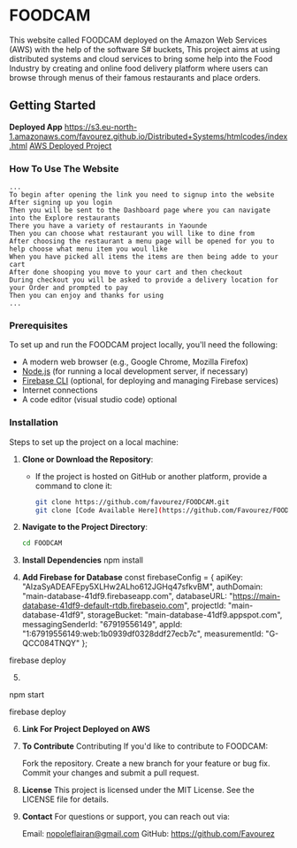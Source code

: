 # FOODCAM

This website called FOODCAM deployed on the Amazon Web Services (AWS) with the help of the software S# buckets, This project 
aims at using distributed systems and cloud services to bring some help into the Food Industry by creating and online
food delivery platform where users can browse through menus of their famous restaurants and place orders.

## Getting Started

**Deployed App**
    https://s3.eu-north-1.amazonaws.com/favourez.github.io/Distributed+Systems/htmlcodes/index.html
    [AWS Deployed Project](https://s3.eu-north-1.amazonaws.com/favourez.github.io/Distributed+Systems/htmlcodes/index.html)

### How To Use The Website
    ...
    To begin after opening the link you need to signup into the website
    After signing up you login
    Then you will be sent to the Dashboard page where you can navigate into the Explore restaurants
    There you have a variety of restaurants in Yaounde
    Then you can choose what restaurant you will like to dine from
    After choosing the restaurant a menu page will be opened for you to help choose what menu item you woul like
    When you have picked all items the items are then being adde to your cart
    After done shooping you move to your cart and then checkout
    During checkout you will be asked to provide a delivery location for your Order and prompted to pay
    Then you can enjoy and thanks for using
    ...

### Prerequisites

To set up and run the FOODCAM project locally, you'll need the following:
- A modern web browser (e.g., Google Chrome, Mozilla Firefox)
- [Node.js](https://nodejs.org/) (for running a local development server, if necessary)
- [Firebase CLI](https://firebase.google.com/docs/cli) (optional, for deploying and managing Firebase services)
- Internet connections
- A code editor (visual studio code) optional

### Installation

Steps to set up the project on a local machine:

1. **Clone or Download the Repository**:
   - If the project is hosted on GitHub or another platform, provide a command to clone it:
     ```bash
     git clone https://github.com/favourez/FOODCAM.git
     git clone [Code Available Here](https://github.com/Favourez/FOODCAM)
     ```

2. **Navigate to the Project Directory**:
   ```bash
   cd FOODCAM

3. **Install Dependencies**
   npm install


4. **Add Firebase for Database**
    const firebaseConfig = {
  apiKey: "AIzaSyADEAFEpy5XLHw2ALho612JGHq47sfkvBM",
  authDomain: "main-database-41df9.firebaseapp.com",
  databaseURL: "https://main-database-41df9-default-rtdb.firebaseio.com",
  projectId: "main-database-41df9",
  storageBucket: "main-database-41df9.appspot.com",
  messagingSenderId: "67919556149",
  appId: "1:67919556149:web:1b0939df0328ddf27ecb7c",
  measurementId: "G-QCC084TNQY"
};

  firebase deploy

5. 
  npm start

  firebase deploy

6. **Link For Project Deployed on AWS**

7. **To Contribute**
   Contributing
    If you'd like to contribute to FOODCAM:

    Fork the repository.
    Create a new branch for your feature or bug fix.
    Commit your changes and submit a pull request.

8. **License**
This project is licensed under the MIT License. See the LICENSE file for details.

9. **Contact**
    For questions or support, you can reach out via:

    Email: nopoleflairan@gmail.com
    GitHub: https://github.com/Favourez

